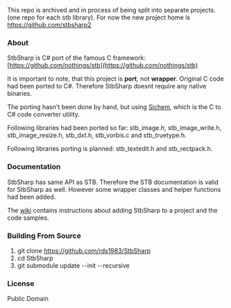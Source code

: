 This repo is archived and in process of being split into separate projects. (one repo for each stb library).
For now the new project home is https://github.com/stbsharp2

### About
StbSharp is C# port of the famous C framework: [https://github.com/nothings/stb](https://github.com/nothings/stb)

It is important to note, that this project is **port**, not **wrapper**. Original C code had been ported to C#. Therefore StbSharp doesnt require any native binaries.

The porting hasn't been done by hand, but using [Sichem](https://github.com/rds1983/Sichem), which is the C to C# code converter utility.

Following libraries had been ported so far: stb_image.h, stb_image_write.h, stb_image_resize.h, stb_dxt.h, stb_vorbis.c and stb_truetype.h.

Following libraries porting is planned: stb_textedit.h and stb_rectpack.h.

### Documentation
StbSharp has same API as STB. Therefore the STB documentation is valid for StbSharp as well.
However some wrapper classes and helper functions had been added.

The [wiki](https://github.com/rds1983/StbSharp/wiki) contains instructions about adding StbSharp to a project and the code samples.

### Building From Source
1. git clone https://github.com/rds1983/StbSharp
2. cd StbSharp
3. git submodule update --init --recursive

### License
Public Domain
